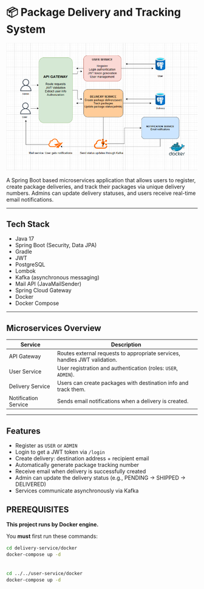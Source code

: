 
# 📦 Package Delivery and Tracking System
![img.png](img.png)

A Spring Boot based microservices application that allows users to register, create package deliveries, and track their packages via unique delivery numbers. Admins can update delivery statuses, and users receive real-time email notifications.

---

## Tech Stack

- Java 17
- Spring Boot (Security, Data JPA)
- Gradle
- JWT
- PostgreSQL
- Lombok
- Kafka (asynchronous messaging)
- Mail API (JavaMailSender)
- Spring Cloud Gateway
- Docker
- Docker Compose

---

## Microservices Overview

| Service             | Description                                                                 |
|---------------------|-----------------------------------------------------------------------------|
| API Gateway         | Routes external requests to appropriate services, handles JWT validation.   |
| User Service        | User registration and authentication (roles: `USER`, `ADMIN`).              |
| Delivery Service    | Users can create packages with destination info and track them.             |
| Notification Service| Sends email notifications when a delivery is created.                      |

---

## Features

- Register as `USER` or `ADMIN`
- Login to get a JWT token via `/login`
- Create delivery: destination address + recipient email
- Automatically generate package tracking number
- Receive email when delivery is successfully created
- Admin can update the delivery status (e.g., PENDING → SHIPPED → DELIVERED)
- Services communicate asynchronously via Kafka


## PREREQUISITES

**This project runs by Docker engine.**

You **must** first run these commands:

```bash
cd delivery-service/docker
docker-compose up -d


cd ../../user-service/docker
docker-compose up -d




